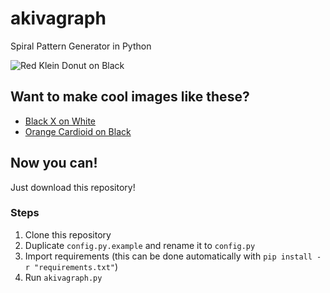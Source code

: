 # akivagraph
Spiral Pattern Generator in Python

![Red Klein Donut on Black](https://imgur.com/E1uBy1Z)

## Want to make cool images like these?

- [Black X on White](https://cdn.discordapp.com/attachments/304436942462910464/1047641913999761449/image.png)
- [Orange Cardioid on Black](https://imgur.com/a/mRO5cpy)

## Now you can!

Just download this repository!

### Steps

1. Clone this repository
2. Duplicate `config.py.example` and rename it to `config.py`
3. Import requirements (this can be done automatically with `pip install -r "requirements.txt"`)
4. Run `akivagraph.py`